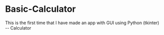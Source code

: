# Basic-Calculator
This is the first time that I have made an app with GUI using Python (tkinter) -- Calculator
